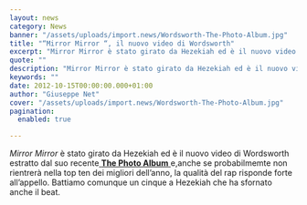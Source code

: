 ```yaml
---
layout: news
category: News
banner: "/assets/uploads/import.news/Wordsworth-The-Photo-Album.jpg"
title: "“Mirror Mirror “, il nuovo video di Wordsworth"
excerpt: "Mirror Mirror è stato girato da Hezekiah ed è il nuovo video di Wordsworth estratto dal suo recente The Photo Album e,anche se probabilmemte non rientrerà nella top ten dei migliori dell’anno, la qualità del rap risponde forte all’appello. Battiamo comunque un cinque a Hezekiah che ha sfornato anche il beat"
quote: ""
description: "Mirror Mirror è stato girato da Hezekiah ed è il nuovo video di Wordsworth estratto dal suo recente The Photo Album e,anche se probabilmemte non rientrerà nella top ten dei migliori dell’anno, la qualità del rap risponde forte all’appello. Battiamo comunque un cinque a Hezekiah che ha sfornato anche il beat"
keywords: ""
date: 2012-10-15T00:00:00.000+01:00
author: "Giuseppe Net"
cover: "/assets/uploads/import.news/Wordsworth-The-Photo-Album.jpg"
pagination:
  enabled: true

---
```


_Mirror Mirror_ è stato girato da Hezekiah ed è il nuovo video di Wordsworth estratto dal suo recente[ **The Photo Album** ](https://hotmc.com/wordsworth-con-punchline-masta-ace-vanish-prodotta-da-apollo-brown/)e,anche se probabilmemte non rientrerà nella top ten dei migliori dell’anno, la qualità del rap risponde forte all’appello. Battiamo comunque un cinque a Hezekiah che ha sfornato anche il beat.